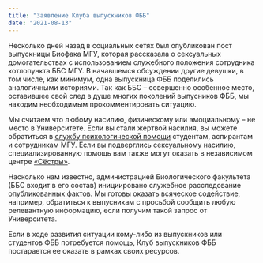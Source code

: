 ```yaml
---
title: "Заявление Клуба выпускников ФББ"
date: "2021-08-13"
---
```

Несколько дней назад в социальных сетях был опубликован пост выпускницы Биофака МГУ, которая рассказала о сексуальных домогательствах с использованием служебного положения сотрудника котлопункта ББС МГУ. В начавшемся обсуждении другие девушки, в том числе, как минимум, одна выпускница ФББ поделились аналогичными историями. Так как ББС – совершенно особенное место, оставившее свой след в душе многих поколений выпусников ФББ, мы находим необходимым прокомментировать ситуацию.

Мы считаем что любому насилию, физическому или эмоциальному – не место в Университете. Если вы стали жертвой насилия, вы можете обратиться в [службу психологической помощи](http://www.psy.msu.ru/about/psy_help/) студентам, аспирантам и сотрудникам МГУ. Если вы подверглись сексуальному насилию, специализированную помощь вам также могут оказать в независимом центре [«Сёстры»](https://sisters-help.ru/).

Насколько нам известно, администрацией Биологического факультета (ББС входит в его состав) инициировано служебное расследование [опубликованных фактов](http://www.wsbs-msu.ru/news/view.php?ID=1166). Мы готовы оказать всяческое содействие, например, обратиться к выпусникам с просьбой сообщить любую релевантную информацию, если получим такой запрос от Университета.

Если в ходе развития ситуации кому-либо из выпускников или студентов ФББ потребуется помощь, Клуб выпускников ФББ постарается ее оказать в рамках своих ресурсов.